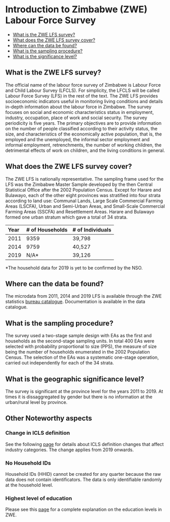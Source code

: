 # Introduction to Zimbabwe (ZWE) Labour Force Survey

- [What is the ZWE LFS survey?](#what-is-the-zwe-lfs-survey)
- [What does the ZWE LFS survey cover?](#what-does-the-zwe-lfs-survey-cover)
- [Where can the data be found?](#where-can-the-data-be-found)
- [What is the sampling procedure?](#what-is-the-sampling-procedure)
- [What is the significance level?](#what-is-the-geographic-significance-level)

## What is the ZWE LFS survey?

The official name of the labour force survey of Zimbabwe is Labour Force and Child Labour Survey (LFCLS). For simplicity, the LFCLS will be called Labour Force Survey (LFS) in the rest of the text. The ZWE LFS provides socioeconomic indicators useful in monitoring living conditions and details in-depth information about the labour force in Zimbabwe. The survey focuses on social and economic characteristics status in employment, industry, occupation, place of work and social security. The survey periodicity is five years. The primary objectives are to provide information on the number of people classified according to their activity status, the size, and characteristics of the economically active population, that is, the employed and the unemployed, the informal sector employment and informal employment, retrenchments, the number of working children, the detrimental effects of work on children, and the living conditions in general. 

## What does the ZWE LFS survey cover?

The ZWE LFS is nationally representative. The sampling frame used for the LFS was the Zimbabwe Master Sample developed by the then Central Statistical Office after the 2002 Population Census. Except for Harare and Bulawayo, each of the other eight provinces was stratified into four strata according to land use: Communal Lands, Large Scale Commercial Farming Areas (LSCFA), Urban and Semi-Urban Areas, and Small-Scale Commercial Farming Areas (SSCFA) and Resettlement Areas.  Harare and Bulawayo formed one urban stratum which gave a total of 34 strata.

| Year	| # of Households	| # of Individuals|
| :-------	| :--------		| :--------	|
| 2011	| 9359	| 39,798 |
| 2014	| 9759	| 40,527 |
| 2019	| N/A*	| 39,126 |

*The household data for 2019 is yet to be confirmed by the NSO.

## Where can the data be found?

The microdata from 2011, 2014 and 2019 LFS is available through the ZWE statistics [bureau catalogue](https://nada.zimstat.co.zw/index.php/catalog). Documentation is available in the data catalogue. 

## What is the sampling procedure?
The survey used a two-stage sample design with EAs as the first and households as the second-stage sampling units. In total 400 EAs were selected with probability proportional to size (PPS), the measure of size being the number of households enumerated in the 2002 Population Census. The selection of the EAs was a systematic one-stage operation, carried out independently for each of the 34 strata.

## What is the geographic significance level?
The survey is significant at the province level for the years 2011 to 2019. At times it is dissaggregated by gender but there is no information at the urban/rural level by province.

## Other Noteworthy aspects

### Change in ICLS definition

See the following [page]() for details about ICLS definition changes that affect industry categories. The change applies from 2019 onwards.

### No Household IDs 

Household IDs (HHID) cannot be created for any quarter because the raw data does not contain identificators. The data is only identifiable randomly at the household level.

### Highest level of education

Please see this [page]() for a complete explanation on the education levels in ZWE.
